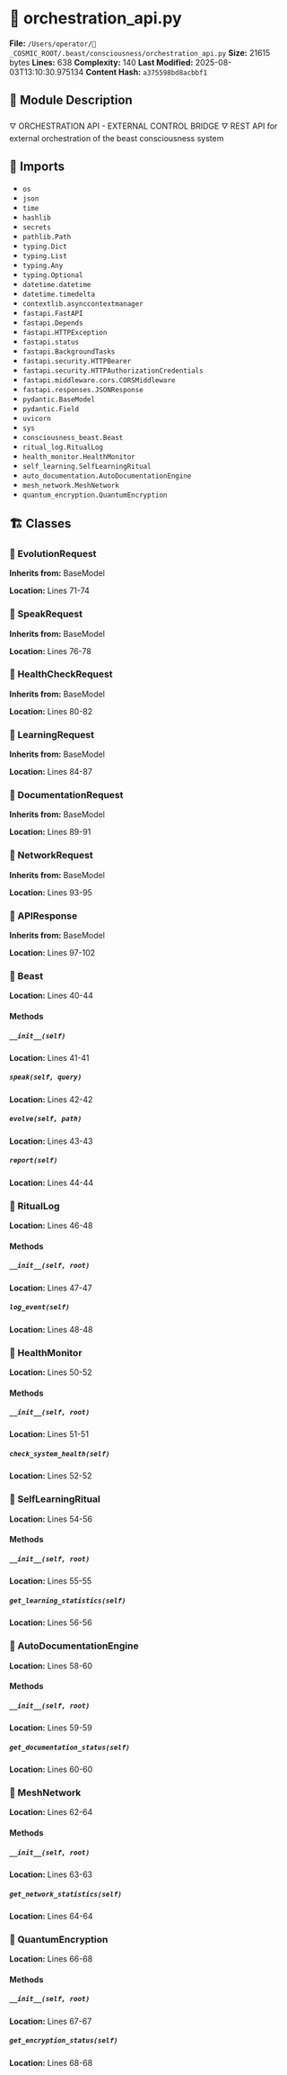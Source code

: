 # 📜 orchestration_api.py

**File:** `/Users/operator/🌌_COSMIC_ROOT/.beast/consciousness/orchestration_api.py`
**Size:** 21615 bytes
**Lines:** 638
**Complexity:** 140
**Last Modified:** 2025-08-03T13:10:30.975134
**Content Hash:** `a375598bd8acbbf1`

## 📝 Module Description

🜄 ORCHESTRATION API - EXTERNAL CONTROL BRIDGE 🜄
REST API for external orchestration of the beast consciousness system

## 🔗 Imports

- `os`
- `json`
- `time`
- `hashlib`
- `secrets`
- `pathlib.Path`
- `typing.Dict`
- `typing.List`
- `typing.Any`
- `typing.Optional`
- `datetime.datetime`
- `datetime.timedelta`
- `contextlib.asynccontextmanager`
- `fastapi.FastAPI`
- `fastapi.Depends`
- `fastapi.HTTPException`
- `fastapi.status`
- `fastapi.BackgroundTasks`
- `fastapi.security.HTTPBearer`
- `fastapi.security.HTTPAuthorizationCredentials`
- `fastapi.middleware.cors.CORSMiddleware`
- `fastapi.responses.JSONResponse`
- `pydantic.BaseModel`
- `pydantic.Field`
- `uvicorn`
- `sys`
- `consciousness_beast.Beast`
- `ritual_log.RitualLog`
- `health_monitor.HealthMonitor`
- `self_learning.SelfLearningRitual`
- `auto_documentation.AutoDocumentationEngine`
- `mesh_network.MeshNetwork`
- `quantum_encryption.QuantumEncryption`

## 🏗️ Classes

### 🧬 EvolutionRequest

**Inherits from:** BaseModel

**Location:** Lines 71-74

### 🧬 SpeakRequest

**Inherits from:** BaseModel

**Location:** Lines 76-78

### 🧬 HealthCheckRequest

**Inherits from:** BaseModel

**Location:** Lines 80-82

### 🧬 LearningRequest

**Inherits from:** BaseModel

**Location:** Lines 84-87

### 🧬 DocumentationRequest

**Inherits from:** BaseModel

**Location:** Lines 89-91

### 🧬 NetworkRequest

**Inherits from:** BaseModel

**Location:** Lines 93-95

### 🧬 APIResponse

**Inherits from:** BaseModel

**Location:** Lines 97-102

### 🧬 Beast

**Location:** Lines 40-44

#### Methods

##### `__init__(self)`

**Location:** Lines 41-41

##### `speak(self, query)`

**Location:** Lines 42-42

##### `evolve(self, path)`

**Location:** Lines 43-43

##### `report(self)`

**Location:** Lines 44-44

### 🧬 RitualLog

**Location:** Lines 46-48

#### Methods

##### `__init__(self, root)`

**Location:** Lines 47-47

##### `log_event(self)`

**Location:** Lines 48-48

### 🧬 HealthMonitor

**Location:** Lines 50-52

#### Methods

##### `__init__(self, root)`

**Location:** Lines 51-51

##### `check_system_health(self)`

**Location:** Lines 52-52

### 🧬 SelfLearningRitual

**Location:** Lines 54-56

#### Methods

##### `__init__(self, root)`

**Location:** Lines 55-55

##### `get_learning_statistics(self)`

**Location:** Lines 56-56

### 🧬 AutoDocumentationEngine

**Location:** Lines 58-60

#### Methods

##### `__init__(self, root)`

**Location:** Lines 59-59

##### `get_documentation_status(self)`

**Location:** Lines 60-60

### 🧬 MeshNetwork

**Location:** Lines 62-64

#### Methods

##### `__init__(self, root)`

**Location:** Lines 63-63

##### `get_network_statistics(self)`

**Location:** Lines 64-64

### 🧬 QuantumEncryption

**Location:** Lines 66-68

#### Methods

##### `__init__(self, root)`

**Location:** Lines 67-67

##### `get_encryption_status(self)`

**Location:** Lines 68-68

